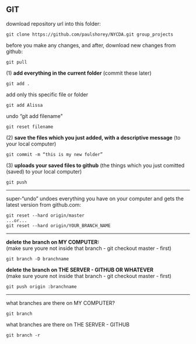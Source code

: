 GIT
---

download repository url into this folder:  

	git clone https://github.com/paulshorey/NYCDA.git group_projects
  
before you make any changes, and after, download new changes from github:  
	
	git pull
  
(1) **add everything in the current folder** (commit these later) 
	
	git add .
	
add only this specific file or folder  

	git add Alissa  
	
undo “git add filename"  

	git reset filename
  
(2) **save the files which you just added, with a descriptive message** (to your local computer)  
	
	git commit -m “this is my new folder”
	
(3) **uploads your saved files to github** (the things which you just comitted (saved) to your local computer)  
	
	git push

---

super-“undo” undoes everything you have on your computer and gets the latest version from github.com:
	
	git reset --hard origin/master
	...or...
	git reset --hard origin/YOUR_BRANCH_NAME
	
---

**delete the branch on MY COMPUTER:**  
(make sure youre not inside that branch - git checkout master - first)
	
	git branch -D branchname
	

**delete the branch on THE SERVER - GITHUB OR WHATEVER**  
(make sure youre not inside that branch - git checkout master - first)

	git push origin :branchname

---

what branches are there on MY COMPUTER?
	
	git branch
	
what branches are there on THE SERVER - GITHUB	
	
	git branch -r
	
	
	
	
